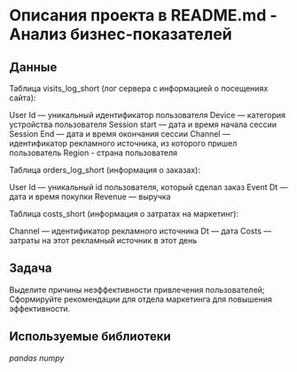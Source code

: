 #  Описания проекта в README.md - Анализ бизнес-показателей


## Данные

Таблица visits_log_short (лог сервера с информацией о посещениях сайта):

User Id — уникальный идентификатор пользователя
Device — категория устройства пользователя
Session start — дата и время начала сессии
Session End — дата и время окончания сессии
Channel — идентификатор рекламного источника, из которого пришел пользователь
Region - страна пользователя

Таблица orders_log_short (информация о заказах):

User Id — уникальный id пользователя, который сделал заказ
Event Dt — дата и время покупки
Revenue — выручка

Таблица costs_short (информация о затратах на маркетинг):

Channel — идентификатор рекламного источника
Dt — дата
Costs — затраты на этот рекламный источник в этот день

## Задача
Выделите причины неэффективности привлечения пользователей;
Сформируйте рекомендации для отдела маркетинга для повышения эффективности.

## Используемые библиотеки
*pandas* *numpy*
